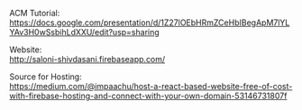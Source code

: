 ACM Tutorial:\
https://docs.google.com/presentation/d/1Z27lOEbHRmZCeHbIBegApM7lYLYAv3H0wSsbihLdXXU/edit?usp=sharing

Website:    
http://saloni-shivdasani.firebaseapp.com/

Source for Hosting:\
https://medium.com/@impaachu/host-a-react-based-website-free-of-cost-with-firebase-hosting-and-connect-with-your-own-domain-53146731807f
